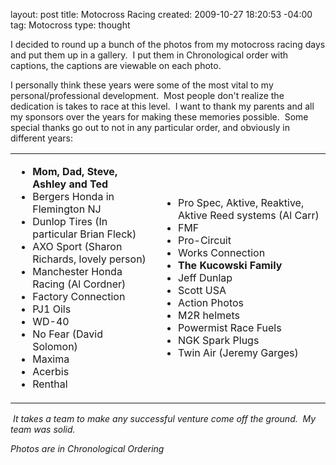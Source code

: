layout: post
title: Motocross Racing
created: 2009-10-27 18:20:53 -04:00
tag: Motocross
type: thought

<p>I decided to round up a bunch of the photos from my motocross racing days and put them up in a gallery.&nbsp; I put them in Chronological order with captions, the captions are viewable on each photo.&nbsp;</p><p>I personally think these years were some of the most vital to my personal/professional development.&nbsp; Most people don't realize the dedication is takes to race at this level.&nbsp; I want to thank my parents and all my sponsors over the years for making these memories possible.&nbsp; Some special thanks go out to not in any particular order, and obviously in different years:</p><table style="width: 100%;" border="0" cellpadding="10"><tbody><tr><td><ul><li><strong>Mom, Dad, Steve, Ashley and Ted</strong></li><li>Bergers Honda in Flemington NJ</li><li>Dunlop Tires (In particular Brian Fleck)</li><li>AXO Sport (Sharon Richards, lovely person)&nbsp; </li><li>Manchester Honda Racing (Al Cordner)</li><li>Factory Connection</li><li>PJ1 Oils</li><li>WD-40</li><li>No Fear (David Solomon)</li><li>Maxima</li><li>Acerbis</li><li>Renthal</li></ul></td><td><ul><li>Pro Spec, Aktive, Reaktive, Aktive Reed systems (Al Carr)</li><li>FMF</li><li>Pro-Circuit</li><li>Works Connection</li><li><strong>The Kucowski Family</strong></li><li>Jeff Dunlap</li><li>Scott USA</li><li>Action Photos</li><li>M2R helmets</li><li>Powermist Race Fuels</li><li>NGK Spark Plugs</li><li>Twin Air (Jeremy Garges)</li></ul></td></tr></tbody></table><p><em>&nbsp;It takes a team to make any successful venture come off the ground.&nbsp; My team was solid.</em></p><p><em>Photos are in Chronological Ordering<br /></em></p>
